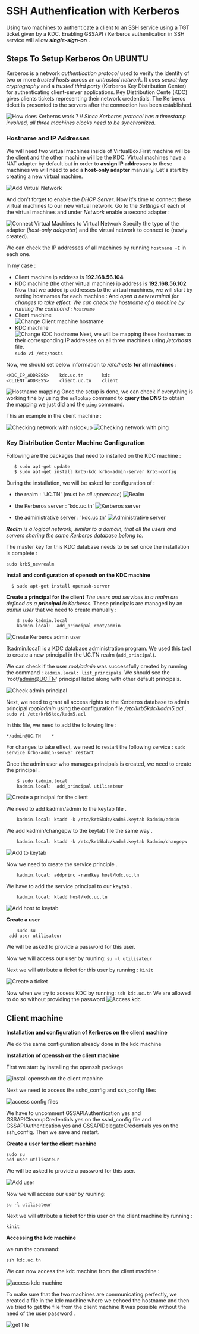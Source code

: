 # SSH Authenfication with Kerberos
Using two machines to authenticate a client to an SSH service using a TGT ticket given by a KDC.
Enabling GSSAPI / Kerberos authentication in SSH service will allow ***single-sign-on*** .

## Steps To Setup Kerberos On UBUNTU

Kerberos is a network *authentication protocol* used to verify the identity of two or more *trusted hosts* across an *untrusted network*. It uses *secret-key cryptography* and a *trusted third party* (Kerberos Key Distribution Center) for authenticating client-server applications. Key Distribution Cente (KDC) gives clients tickets representing their network credentials. The Kerberos ticket is presented to the servers after the connection has been established.

![How does Kerberos work ?](https://docs.oracle.com/cd/E26502_01/html/E29015/figures/SimpKerbExch1.png)
*!! Since Kerberos protocol has a timestamp involved, all three machines clocks need to be synchronized.*

### Hostname and IP Addresses

We will need two virtual machines inside of VirtualBox.First machine will be the client and the other machine will be the KDC.
Virtual machines have a NAT adapter by default but in order to **assign IP addresses** to these machines we will need to add a **host-only adapter** manually.
Let's start by creating a new virtual machine.

![Add Virtual Network](screenshots/add_virtual_network.png)

And don't forget to enable the *DHCP Server*.
Now it's time to connect these virtual machines to our new virtual network.
Go to the *Settings* of each of the virtual machines and under *Network* enable a second adapter :

![Connect Virtual Machines to Virtual Network](screenshots/connect_machine_to_virtual_network.png)
Specify the type of the adapter (*host-only adapater*) and the virtual network to connect to (newly created).

We can check the IP addresses of all  machines by running `hostname -I` in each one.

In my case :
* Client machine ip address is **192.168.56.104**
* KDC machine (the other virtual machine) ip address is **192.168.56.102**
Now that we added ip addresses to the virtual machines, we will start by setting hostnames for each machine :
And *open a new terminal for changes to take effect.*
*We can check the hostname of a machine by running the command : `hostname`*
* Client machine      
![Change Client machine hostname](screenshots/change_client_hostname.png)
* KDC machine       
![Change KDC hostname](screenshots/change_kdc_hostname.png)
Next, we will be mapping these hostnames to their corresponding IP addresses on all three machines using */etc/hosts* file. <br> 
  `sudo vi /etc/hosts`
  
Now, we should set below information to */etc/hosts* **for all machines** :

    <KDC_IP_ADDRESS>    kdc.uc.tn       kdc
    <CLIENT_ADDRESS>    client.uc.tn    client


![Hostname mapping](screenshots/hostnames_mapping.png)
Once the setup is done, we can check if everything is working fine by using the `nslookup` command to **query the DNS** to obtain the mapping we just did and the `ping` command.

This an example in the client machine :

![Checking network with nslookup](screenshots/nslookup_in_client_machine.png)
![Checking network with ping](screenshots/ping_in_client_machine.png)

### Key Distribution Center Machine Configuration

Following are the packages that need to installed on the KDC machine : <br>
 ```
    $ sudo apt-get update
    $ sudo apt-get install krb5-kdc krb5-admin-server krb5-config
 ```
 
During the installation, we will be asked for configuration of :

 * the realm : 'UC.TN' (must be *all uppercase*)
![Realm](screenshots/realm.png)

 * the Kerberos server : 'kdc.uc.tn'
![Kerberos server](screenshots/kerberos_server.png)

 * the administrative server : 'kdc.uc.tn'
![Administrative server](screenshots/administrative_server.png)
 
***Realm** is a logical network, similar to a domain, that all the users and servers sharing the same Kerberos database belong to.* 

The master key for this KDC database needs to be set once the installation is complete :
   
```
sudo krb5_newrealm
```

**Install and configuration of openssh on the KDC machine**

 ```
   $ sudo apt-get install openssh-server
```
**Create a principal for the client**
*The users and services in a realm are defined as a **principal** in Kerberos.* These principals are managed by an *admin user* that we need to create manually :

```
    $ sudo kadmin.local
    kadmin.local:  add_principal root/admin
```

![Create Kerberos admin user](screenshots/create_kerberos_admin_user.png)

[kadmin.local] is a KDC database administration program. We used this tool to create a new principal in the UC.TN realm (`add_principal`).

We can check if the user *root/admin* was successfully created by running the command : `kadmin.local: list_principals`. We should see the 'root/admin@UC.TN' principal listed along with other default principals.


![Check admin principal](screenshots/check_admin_principal.png)


Next, we need to grant all access rights to the Kerberos database to admin principal *root/admin* using the configuration file */etc/krb5kdc/kadm5.acl* . <br>
 `sudo vi /etc/krb5kdc/kadm5.acl`

In this file, we need to add the following line :

    */admin@UC.TN    *

For changes to take effect, we need to restart the following service : `sudo service krb5-admin-server restart`

Once the admin user who manages principals is created, we need to create the principal .

```
    $ sudo kadmin.local
    kadmin.local:  add_principal utilisateur
```

![Create a principal for the client](screenshots/create_client_principal.png)

We need to add kadmin/admin to the keytab file .

```
    kadmin.local: ktadd -k /etc/krb5kdc/kadm5.keytab kadmin/admin
```
We add kadmin/changepw to the keytab file the same way .

```
    kadmin.local: ktadd -k /etc/krb5kdc/kadm5.keytab kadmin/changepw
```
![Add to keytab](screenshots/add_to_keytab.png)

Now we need to create the service principle .

```
    kadmin.local: addprinc -randkey host/kdc.uc.tn
```
We have to add the service principal to our keytab .

```
    kadmin.local: ktadd host/kdc.uc.tn
```
![Add host to keytab](screenshots/add_host.png)

**Create a user**
```
    sudo su   
 add user utilisateur
```

We will be asked to provide a password for this user.

Now we will access our user by ruuning:
`su -l utilisateur`

Next we will attribute a ticket for this user by running :
`kinit`

![Create a ticket](screenshots/utilisateur_ticket.png)

Now when we try to access KDC by running:
`ssh kdc.uc.tn`
We are allowed to do so without providing the password
![Access kdc](screenshots/access_kdc.png)
## Client machine

**Installation and configuration of Kerberos on the client machine**

We do  the same configuration already done in the kdc machine 

**Installation of openssh on the client machine**

First we start by installing the openssh package

![install openssh on the client machine ](screenshots/install_ssh_client.png)

Next we need to access the sshd_config and ssh_config files 

![access config files ](screenshots/ssh_and_sshd_config.png)

We have to uncomment GSSAPIAuthentication yes and GSSAPICleanupCredentials yes on the sshd_config file and GSSAPIAuthentication yes and GSSAPIDelegateCredentials yes    on the ssh_config.
Then we save and  restart.

**Create a user for the client machine**

 ```
 sudo su  
 add user utilisateur
 ```
We will be asked to provide a password for this user.

![Add user](screenshots/create_user.png)

Now we will access our user by ruuning:

`su -l utilisateur`

Next we will attribute a ticket for this user on the client machine by running :

`kinit`

**Accessing the kdc machine**

we run the command:

`ssh kdc.uc.tn`

We can now access the kdc machine from the client machine :

![access kdc machine ](screenshots/access_kdc_machine.png)

To make sure that the two machines are communicating perfectly, we created a file in the  kdc machine where we echoed the hostname and then we tried to get the file from the client machine It was possible without the need of the user password .

![get file ](screenshots/get_file.png)

